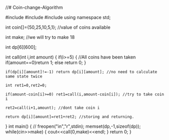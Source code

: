 //# Coin-change-Algorithm

#include <iostream>
#include<cstdio>
#include<cstring>
using namespace std;

int coin[]={50,25,10,5,1}; //value of coins available

int make; //we will try to make 18

int dp[6][600];

int call(int i,int amount)
{
    if(i>=5) { //All coins have been taken
        if(amount==0)return 1;
        else return 0;
    }

    if(dp[i][amount]!=-1) return dp[i][amount]; //no need to calculate same state twice

    int ret1=0,ret2=0;

    if(amount-coin[i]>=0) ret1=call(i,amount-coin[i]); //try to take coin i

    ret2=call(i+1,amount); //dont take coin i

    return dp[i][amount]=ret1+ret2; //storing and returning.

}
int main()
{
    // freopen("in","r",stdin);
    memset(dp,-1,sizeof(dp));
    while(cin>>make)
    {
        cout<<call(0,make)<<endl;
    }
    return 0;
}
